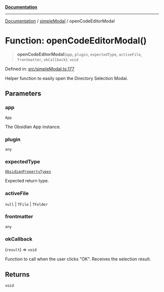 [**Documentation**](../../README.md)

***

[Documentation](../../README.md) / [simpleModal](../README.md) / openCodeEditorModal

# Function: openCodeEditorModal()

> **openCodeEditorModal**(`app`, `plugin`, `expectedType`, `activeFile`, `frontmatter`, `okCallback`): `void`

Defined in: [src/simpleModal.ts:177](https://github.com/Christian-Me/folder-to-tags-plugin/blob/a733ed2c2245ed051659b6c3e9c71ef47c30835a/src/simpleModal.ts#L177)

Helper function to easily open the Directory Selection Modal.

## Parameters

### app

`App`

The Obsidian App instance.

### plugin

`any`

### expectedType

[`ObsidianPropertyTypes`](../../types/type-aliases/ObsidianPropertyTypes.md)

Expected return type.

### activeFile

`null` | `TFile` | `TFolder`

### frontmatter

`any`

### okCallback

(`result`) => `void`

Function to call when the user clicks "OK". Receives the selection result.

## Returns

`void`
